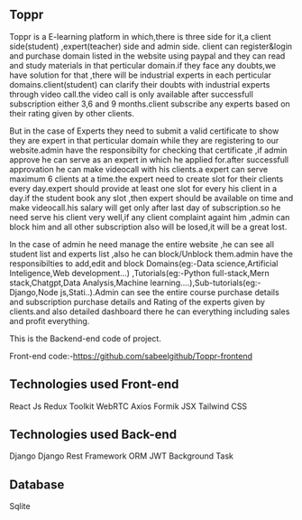 ## Toppr

Toppr is a E-learning platform in which,there is three side for it,a client side(student) ,expert(teacher) side and admin side.
client can register&login and purchase domain listed in the website using paypal and they can read and study materials in that perticular domain.if they face any doubts,we have solution for that ,there will be industrial experts in each perticular domains.client(student) can clarify their doubts with industrial experts through video call.the video call is only available after successfull subscription either 3,6 and 9 months.client subscribe any experts based on their rating given by other clients.

But in the case of Experts they need to submit a valid certificate to show they are expert in that perticular domain while they are registering to our website.admin have the responsibilty for checking that certificate ,if admin approve he can serve as an expert in which he applied for.after successfull approvation he can make videocall with his clients.a expert can serve maximum 6 clients at a time.the expert need to create slot for their clients every day.expert should provide at least one slot for every his client in a day.if the student book any slot ,then expert should be available on time and make videocall.his salary will get only after last day of subscription.so he need serve his client very well,if any client complaint againt him ,admin can block him and all other subscription also will be losed,it will be a great lost.

In the case of admin he need manage the entire website ,he can see all student list and experts list ,also he can block/Unblock them.admin have the responsibilties to add,edit and block Domains(eg:-Data science,Artificial Inteligence,Web development...) ,Tutorials(eg:-Python full-stack,Mern stack,Chatgpt,Data Analysis,Machine learning....),Sub-tutorials(eg:-Django,Node js,Stati..).Admin can see the entire course purchase details and subscription purchase details and Rating of the experts given by clients.and also detailed dashboard there he can everything including sales and profit everything. 



This is the Backend-end code of project.

Front-end code:-https://github.com/sabeelgithub/Toppr-frontend

## Technologies used Front-end
React Js
Redux Toolkit
WebRTC
Axios
Formik
JSX
Tailwind CSS

## Technologies used Back-end
Django
Django Rest Framework
ORM
JWT
Background Task

## Database
Sqlite
